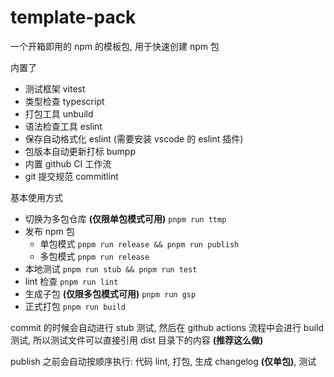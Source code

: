 # template-pack

一个开箱即用的 npm 的模板包, 用于快速创建 npm 包

内置了

- 测试框架 vitest
- 类型检查 typescript
- 打包工具 unbuild
- 语法检查工具 eslint
- 保存自动格式化 eslint (需要安装 vscode 的 eslint 插件)
- 包版本自动更新打标 bumpp
- 内置 github CI 工作流
- git 提交规范 commitlint

基本使用方式

- 切换为多包仓库 **(仅限单包模式可用)** `pnpm run ttmp`
- 发布 npm 包
  - 单包模式 `pnpm run release && pnpm run publish`
  - 多包模式 `pnpm run release`
- 本地测试 `pnpm run stub && pnpm run test`
- lint 检查 `pnpm run lint`
- 生成子包 **(仅限多包模式可用)** `pnpm run gsp`
- 正式打包 `pnpm run build`

commit 的时候会自动进行 stub 测试, 然后在 github actions 流程中会进行 build 测试, 所以测试文件可以直接引用 dist 目录下的内容 **(推荐这么做)**

publish 之前会自动按顺序执行: 代码 lint, 打包, 生成 changelog **(仅单包)**, 测试
